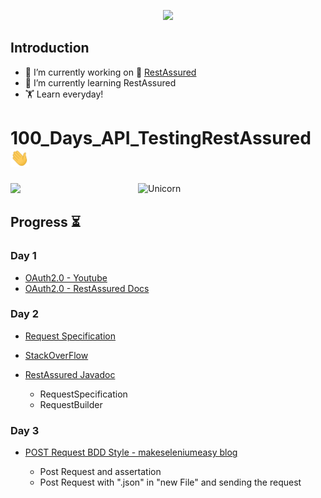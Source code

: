 <p align="center">
  <img src="https://github.com/thompsonemerson/thompsonemerson/raw/master/cover-thompson.png" height="200"/>
</p>

## Introduction
- 🔭 I’m currently working on 🤖 [RestAssured](https://github.com/asingh403/RestAssured_Practice_Oct2021/)
- 🌱 I’m currently learning  RestAssured 
- 🏋️ Learn everyday!

# 100_Days_API_TestingRestAssured <img src="https://github.com/ABSphreak/ABSphreak/blob/master/gifs/Hi.gif" width="30px">



<img src="https://cdn.springpeople.com/media/Rest Assured.png" width="120px;"/>
<img align="right" width=300px alt="Unicorn" src="https://media.giphy.com/media/3ohs4BSacFKI7A717y/giphy.gif" width="100px;"/>


##  Progress ⏳

### Day 1

- [OAuth2.0 - Youtube](https://youtu.be/2JlL_PvysGk)
- [OAuth2.0 - RestAssured Docs](https://github.com/rest-assured/rest-assured/wiki/Usage#oauth)

### Day 2
- [Request Specification](https://youtu.be/Xhswpwvu7o4)
- [StackOverFlow](https://stackoverflow.com/questions/54130713/can-we-build-requestspecification-of-io-restassured-in-step-by-step-manner)</a>
- [RestAssured Javadoc](https://www.javadoc.io/doc/io.rest-assured/rest-assured/latest/io/restassured/specification/RequestSpecification.html#spec-io.restassured.specification.RequestSpecification-)

    - RequestSpecification
    - RequestBuilder


### Day 3
- [POST Request BDD Style - makeseleniumeasy blog ](http://makeseleniumeasy.com/2019/11/19/rest-assured-tutorial-8-bdd-style-in-rest-assured/)

    - Post Request and assertation
    - Post Request with ".json" in "new File" and sending the request
